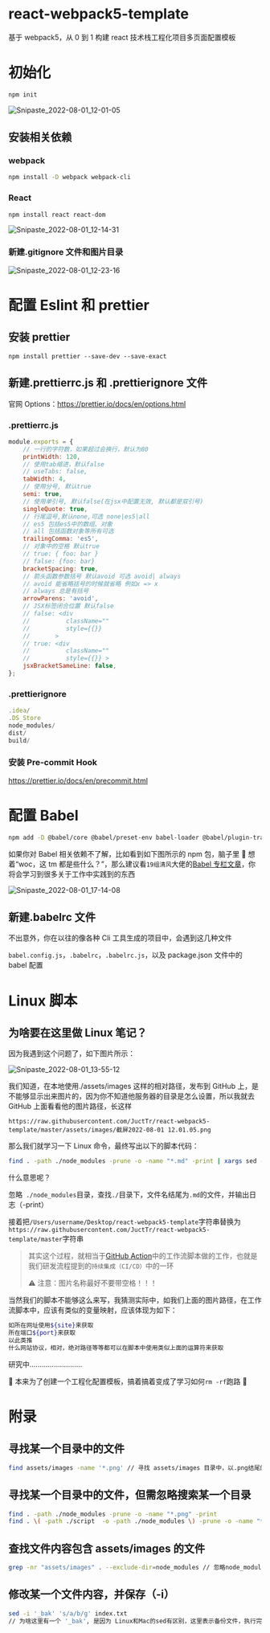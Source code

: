 # react-webpack5-template

基于 webpack5，从 0 到 1 构建 react 技术栈工程化项目多页面配置模板

# 初始化

```bash
npm init
```

![Snipaste_2022-08-01_12-01-05](https://raw.githubusercontent.com/JuctTr/react-webpack5-template/master/assets/images/Snipaste_2022-08-01_12-01-05.png)

## 安装相关依赖

### webpack

```bash
npm install -D webpack webpack-cli
```

### React

```bash
npm install react react-dom
```

![Snipaste_2022-08-01_12-14-31](https://raw.githubusercontent.com/JuctTr/react-webpack5-template/master/assets/images/Snipaste_2022-08-01_12-14-31.png)

### 新建.gitignore 文件和图片目录

![Snipaste_2022-08-01_12-23-16](https://raw.githubusercontent.com/JuctTr/react-webpack5-template/master/assets/images/Snipaste_2022-08-01_12-23-16.png)

# 配置 Eslint 和 prettier

## 安装 prettier

```shell
npm install prettier --save-dev --save-exact
```

## 新建.prettierrc.js 和 .prettierignore 文件

官网 Options：https://prettier.io/docs/en/options.html

### .prettierrc.js

```javascript
module.exports = {
    // 一行的字符数，如果超过会换行，默认为80
    printWidth: 120,
    // 使用tab缩进，默认false
    // useTabs: false,
    tabWidth: 4,
    // 使用分号, 默认true
    semi: true,
    // 使用单引号, 默认false(在jsx中配置无效, 默认都是双引号)
    singleQuote: true,
    // 行尾逗号,默认none,可选 none|es5|all
    // es5 包括es5中的数组、对象
    // all 包括函数对象等所有可选
    trailingComma: 'es5',
    // 对象中的空格 默认true
    // true: { foo: bar }
    // false: {foo: bar}
    bracketSpacing: true,
    // 箭头函数参数括号 默认avoid 可选 avoid| always
    // avoid 能省略括号的时候就省略 例如x => x
    // always 总是有括号
    arrowParens: 'avoid',
    // JSX标签闭合位置 默认false
    // false: <div
    //          className=""
    //          style={{}}
    //       >
    // true: <div
    //          className=""
    //          style={{}} >
    jsxBracketSameLine: false,
};
```

### .prettierignore

```javascript
.idea/
.DS_Store
node_modules/
dist/
build/
```

### 安装 Pre-commit Hook

https://prettier.io/docs/en/precommit.html

# 配置 Babel

```bash
npm add -D @babel/core @babel/preset-env babel-loader @babel/plugin-transform-runtime @babel/preset-react
```

如果你对 Babel 相关依赖不了解，比如看到如下图所示的 npm 包，脑子里 🧠 想着“woc，这 tm 都是些什么？”，那么建议看`19组清风`大佬的[Babel 专栏文章](https://juejin.cn/column/7031914136783028237)，你将会学习到很多关于工作中实践到的东西

![Snipaste_2022-08-01_17-14-08](https://raw.githubusercontent.com/JuctTr/react-webpack5-template/master/assets/images/Snipaste_2022-08-01_17-14-08.png)

## 新建.babelrc 文件

不出意外，你在以往的像各种 Cli 工具生成的项目中，会遇到这几种文件

`babel.config.js`，`.babelrc`，`.babelrc.js`，以及 package.json 文件中的 babel 配置

# Linux 脚本

## 为啥要在这里做 Linux 笔记？

因为我遇到这个问题了，如下图片所示：

![Snipaste_2022-08-01_13-55-12](https://raw.githubusercontent.com/JuctTr/react-webpack5-template/master/assets/images/Snipaste_2022-08-01_13-55-12.png)

我们知道，在本地使用./assets/images 这样的相对路径，发布到 GitHub 上，是不能够显示出来图片的，因为你不知道他服务器的目录是怎么设置，所以我就去 GitHub 上面看看他的图片路径，长这样

`https://raw.githubusercontent.com/JuctTr/react-webpack5-template/master/assets/images/截屏2022-08-01 12.01.05.png`

那么我们就学习一下 Linux 命令，最终写出以下的脚本代码：

```bash
find . -path ./node_modules -prune -o -name "*.md" -print | xargs sed -i '' 's/\/Users\/username\/Desktop\/react-webpack5-template/https:\/\/raw.githubusercontent.com\/JuctTr\/react-webpack5-template\/master/g'
```

什么意思呢？

忽略` ./node_modules`目录，查找`./`目录下，文件名结尾为`.md`的文件，并输出日志（-print）

接着把`/Users/username/Desktop/react-webpack5-template`字符串替换为`https://raw.githubusercontent.com/JuctTr/react-webpack5-template/master`字符串

> 其实这个过程，就相当于[GitHub Action](https://docs.github.com/cn/actions/learn-github-actions/understanding-github-actions)中的工作流脚本做的工作，也就是我们研发流程提到的`持续集成（CI/CD）`中的一环
>
> ⚠️ 注意：图片名称最好不要带空格！！！

当然我们的脚本不能够这么来写，我猜测实际中，如我们上面的图片路径，在工作流脚本中，应该有类似的变量映射，应该体现为如下：

```bash
如所在网址使用${site}来获取
所在端口${port}来获取
以此类推
什么网站协议，相对，绝对路径等等都可以在脚本中使用类似上面的运算符来获取
```

研究中..........................

👻 本来为了创建一个工程化配置模板，搞着搞着变成了学习如何`rm -rf`跑路 🤡

# 附录

## 寻找某一个目录中的文件

```bash
find assets/images -name '*.png' // 寻找 assets/images 目录中，以.png结尾的文件
```

## 寻找某一个目录中的文件，但需忽略搜索某一个目录

```bash
find . -path ./node_modules -prune -o -name "*.png" -print
find . \( -path ./script  -o -path ./node_modules \) -prune -o -name "*.md" -print // 忽略两个目录，以此类推
```

## 查找文件内容包含 assets/images 的文件

```bash
grep -nr "assets/images" . --exclude-dir=node_modules // 忽略node_modules目录
```

## 修改某一个文件内容，并保存（-i）

```bash
sed -i '_bak' 's/a/b/g' index.txt
// 为啥这里有一个 '_bak', 是因为 Linux和Mac的sed有区别，这里表示备份文件，执行完会生成 index.txt_bak文件
```
